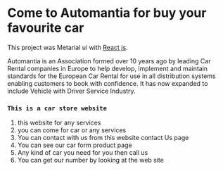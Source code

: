 # Come to Automantia for buy your favourite car

This project was Metarial ui with [React js](https://automantia-authantication.web.app/).

Automantia is an Association formed over 10 years ago by leading Car Rental 
companies in Europe to help develop, implement and maintain standards for the European Car Rental
for use in all distribution systems enabling customers to book with confidence. It has now
expanded to include Vehicle with Driver Service Industry.

### `This is a car store website`

  1. this website for any services
  2. you can come for car or any services
  3. You can contact with us from this website contact Us page
  4. You can see our car form product page
  5. Any kind of car you need for you then call us
  6. You can get our number by looking at the web site


